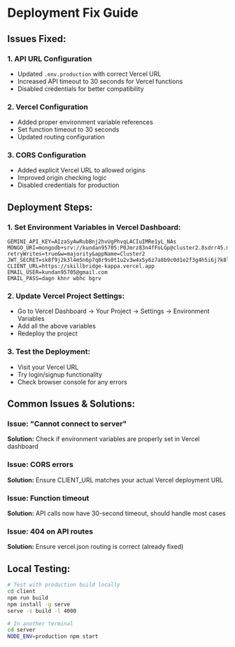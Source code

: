 # Deployment Fix Guide

## Issues Fixed:

### 1. API URL Configuration
- Updated `.env.production` with correct Vercel URL
- Increased API timeout to 30 seconds for Vercel functions
- Disabled credentials for better compatibility

### 2. Vercel Configuration
- Added proper environment variable references
- Set function timeout to 30 seconds
- Updated routing configuration

### 3. CORS Configuration
- Added explicit Vercel URL to allowed origins
- Improved origin checking logic
- Disabled credentials for production

## Deployment Steps:

### 1. Set Environment Variables in Vercel Dashboard:
```
GEMINI_API_KEY=AIzaSyAwRubBnj2hvUgPhvqLACIuIMRe1yL_NAs
MONGO_URI=mongodb+srv://kundan95705:P0Jmrz83n4fFoLGp@cluster2.8sdrr45.mongodb.net/?retryWrites=true&w=majority&appName=Cluster2
JWT_SECRET=sk8f9j2k3l4m5n6p7q8r9s0t1u2v3w4x5y6z7a8b9c0d1e2f3g4h5i6j7k8l9m0n1o2p3q4r5s6t7u8v9w0x1y2z3
CLIENT_URL=https://skillbridge-kappa.vercel.app
EMAIL_USER=kundan95705@gmail.com
EMAIL_PASS=dagn khnr wbhc bgrv
```

### 2. Update Vercel Project Settings:
- Go to Vercel Dashboard → Your Project → Settings → Environment Variables
- Add all the above variables
- Redeploy the project

### 3. Test the Deployment:
- Visit your Vercel URL
- Try login/signup functionality
- Check browser console for any errors

## Common Issues & Solutions:

### Issue: "Cannot connect to server"
**Solution:** Check if environment variables are properly set in Vercel dashboard

### Issue: CORS errors
**Solution:** Ensure CLIENT_URL matches your actual Vercel deployment URL

### Issue: Function timeout
**Solution:** API calls now have 30-second timeout, should handle most cases

### Issue: 404 on API routes
**Solution:** Ensure vercel.json routing is correct (already fixed)

## Local Testing:
```bash
# Test with production build locally
cd client
npm run build
npm install -g serve
serve -s build -l 4000

# In another terminal
cd server
NODE_ENV=production npm start
```
